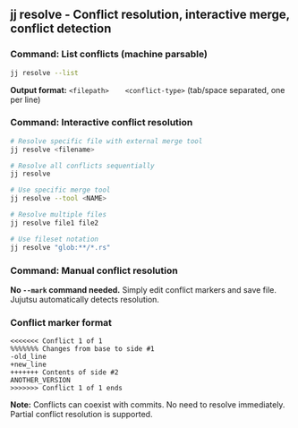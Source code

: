 ## jj resolve - Conflict resolution, interactive merge, conflict detection

### Command: List conflicts (machine parsable)
```bash
jj resolve --list
```
**Output format:** `<filepath>    <conflict-type>` (tab/space separated, one per line)

### Command: Interactive conflict resolution
```bash
# Resolve specific file with external merge tool
jj resolve <filename>

# Resolve all conflicts sequentially
jj resolve

# Use specific merge tool
jj resolve --tool <NAME>

# Resolve multiple files
jj resolve file1 file2

# Use fileset notation
jj resolve "glob:**/*.rs"
```

### Command: Manual conflict resolution
**No `--mark` command needed.** Simply edit conflict markers and save file. Jujutsu automatically detects resolution.

### Conflict marker format
```
<<<<<<< Conflict 1 of 1
%%%%%%% Changes from base to side #1
-old_line
+new_line
+++++++ Contents of side #2
ANOTHER_VERSION
>>>>>>> Conflict 1 of 1 ends
```

**Note:** Conflicts can coexist with commits. No need to resolve immediately. Partial conflict resolution is supported.